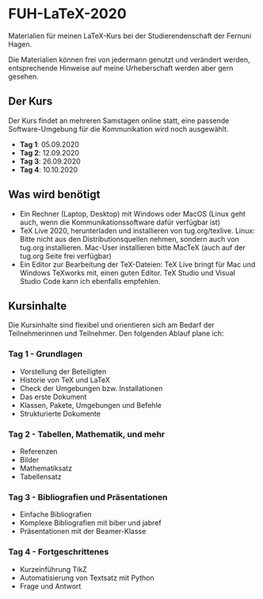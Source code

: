 # FUH-LaTeX-2020

Materialien für meinen LaTeX-Kurs bei der Studierendenschaft der Fernuni Hagen.

Die Materialien können frei von jedermann genutzt und verändert werden, entsprechende Hinweise auf meine Urheberschaft werden aber gern gesehen.

## Der Kurs

Der Kurs findet an mehreren Samstagen online statt, eine passende Software-Umgebung für die Kommunikation wird noch ausgewählt.

* **Tag 1**: 05.09.2020
* **Tag 2**: 12.09.2020
* **Tag 3**: 26.09.2020
* **Tag 4**: 10.10.2020

## Was wird benötigt

* Ein Rechner (Laptop, Desktop) mit Windows oder MacOS (Linux geht auch, wenn die Kommunikationssoftware dafür verfügbar ist)
* TeX Live 2020, herunterladen und installieren von tug.org/texlive. Linux: Bitte nicht aus den Distributionsquellen nehmen, sondern auch von tug.org installieren. Mac-User installieren bitte MacTeX (auch auf der tug.org Seite frei verfügbar)
* Ein Editor zur Bearbeitung der TeX-Dateien: TeX Live bringt für Mac und Windows TeXworks mit, einen guten Editor. TeX Studio und Visual Studio Code kann ich ebenfalls empfehlen.

## Kursinhalte

Die Kursinhalte sind flexibel und orientieren sich am Bedarf der Teilnehmerinnen und Teilnehmer. Den folgenden Ablauf plane ich:

### Tag 1 - Grundlagen

* Vorstellung der Beteiligten
* Historie von TeX und LaTeX
* Check der Umgebungen bzw. Installationen
* Das erste Dokument
* Klassen, Pakete, Umgebungen und Befehle
* Strukturierte Dokumente

### Tag 2 - Tabellen, Mathematik, und mehr

* Referenzen
* Bilder
* Mathematiksatz
* Tabellensatz

### Tag 3 - Bibliografien und Präsentationen

* Einfache Bibliografien
* Komplexe Bibliografien mit biber und jabref
* Präsentationen mit der Beamer-Klasse

### Tag 4 - Fortgeschrittenes

* Kurzeinführung TikZ
* Automatisierung von Textsatz mit Python
* Frage und Antwort
